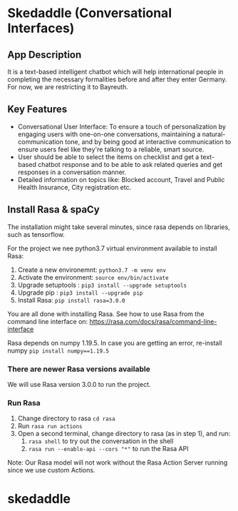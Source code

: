 # Skedaddle (Conversational Interfaces)

## App Description
It is a text-based intelligent chatbot which will help international people in completing the necessary formalities before and after they enter Germany. For now, we are restricting it to Bayreuth. 

## Key Features
- Conversational User Interface: To ensure a touch of personalization by engaging users with one-on-one conversations, maintaining a natural-communication tone, and by being good at interactive communication to ensure users feel like they're talking to a reliable, smart source.
- User should be able to select the items on checklist and get a text-based chatbot response and to be able to ask related queries and get responses in a conversation manner.
- Detailed information on topics like: Blocked account, Travel and Public Health Insurance, City registration etc.

## Install Rasa & spaCy

The installation might take several minutes, since rasa depends on libraries, such as tensorflow.

For the project we nee python3.7 virtual environment available to install Rasa:

1. Create a new environemnt: `python3.7 -m venv env `
2. Activate the environment: `source env/bin/activate `
3. Upgrade setuptools : `pip3 install --upgrade setuptools`
4. Upgrade pip : `pip3 install --upgrade pip`
5. Install Rasa: `pip install rasa=3.0.0`


You are all done with installing Rasa. See how to use Rasa from the command line interface on: https://rasa.com/docs/rasa/command-line-interface

Rasa depends on numpy 1.19.5. In case you are getting an error, re-install numpy `pip install numpy==1.19.5`

### There are newer Rasa versions available
We will use Rasa version 3.0.0 to run the project.

### Run Rasa

1. Change directory to rasa `cd rasa`
2. Run `rasa run actions`
3. Open a second terminal, change directory to rasa (as in step 1), and run:
   1. `rasa shell` to try out the conversation in the shell
   2. `rasa run --enable-api --cors "*"` to run the Rasa API

Note: Our Rasa model will not work without the Rasa Action Server running since we use custom Actions.
# skedaddle
